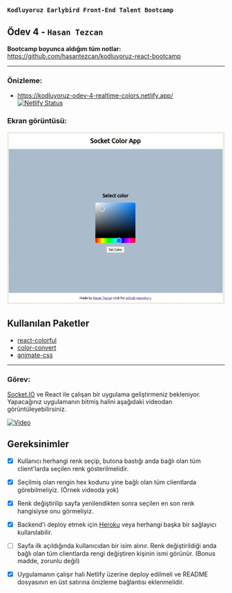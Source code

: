 ### `Kodluyoruz Earlybird Front-End Talent Bootcamp`

## Ödev 4 - `Hasan Tezcan`

**Bootcamp boyunca aldığım tüm notlar:** https://github.com/hasantezcan/kodluyoruz-react-bootcamp

---

### **Önizleme:** 
- https://kodluyoruz-odev-4-realtime-colors.netlify.app/  
    [![Netlify Status](https://api.netlify.com/api/v1/badges/43d44156-4505-4578-9c22-526f33420fb5/deploy-status)](https://app.netlify.com/sites/kodluyoruz-odev-4-realtime-colors/deploys)

### **Ekran görüntüsü:**

![screenshot](2021-02-02-22-02-10.png)

## Kullanılan Paketler 
- [react-colorful](https://github.com/omgovich/react-colorful)
- [color-convert](https://www.npmjs.com/package/color-convert)
- [animate-css](https://github.com/digital-flowers/react-animated-css)

---

### Görev:
[Socket.IO](https://socket.io/) ve React ile çalışan bir uygulama geliştirmeniz bekleniyor. Yapacağınız uygulamanın bitmiş halini aşağıdaki videodan görüntüleyebilirsiniz.

[![Video](https://img.youtube.com/vi/5J9SKJcN_AU/0.jpg)](https://www.youtube.com/watch?v=5J9SKJcN_AU)


## Gereksinimler

- [x] Kullanıcı herhangi renk seçip, butona bastığı anda bağlı olan tüm client'larda seçilen renk gösterilmelidir.
- [x] Seçilmiş olan rengin hex kodunu yine bağlı olan tüm clientlarda görebilmeliyiz. (Örnek videoda yok)
- [x] Renk değiştirilip sayfa yenilendikten sonra seçilen en son renk hangisiyse onu görmeliyiz.
- [x] Backend'i deploy etmek için [Heroku](heroku.com) veya herhangi başka bir sağlayıcı kullanılabilir.
- [ ] Sayfa ilk açıldığında kullanıcıdan bir isim alınır. Renk değiştirildiği anda bağlı olan tüm clientlarda rengi değiştiren kişinin ismi görünür. (Bonus madde, zorunlu değil)
- [x] Uygulamanın çalışır hali Netlify üzerine deploy edilmeli ve README dosyasının en üst satırına önizleme bağlantısı eklenmelidir.

